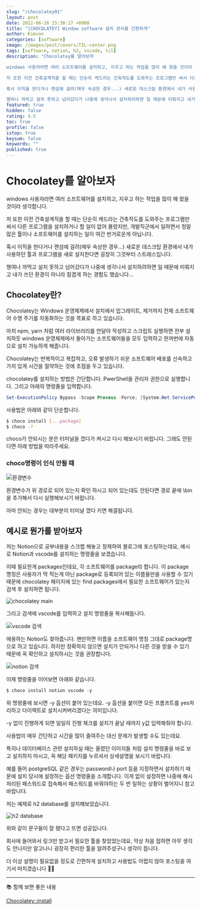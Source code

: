 ```yaml
---
slug: "/chocolatey01"
layout: post
date: 2022-06-26 15:30:17 +0900
title: "[CHOCOLATEY] Window software 설치 관리를 간편하게"
author: Kimson
categories: [software]
image: /images/post/covers/TIL-center.png
tags: [software, notion, h2, vscode, til]
description: "Chocolatey를 알아보자

windows 사용자라면 여러 소프트웨어를 설치하고, 지우고 하는 작업을 많이 해 왔을 것이라 생각합니다.

저 또한 이전 건축설계직을 할 때는 단순히 캐드라는 건축작도를 도와주는 프로그램만 써서 다른 프로그램을 설치하거나 할 일이 없어 몰랐지만, 개발직군에서 일하면서 정말 많은 툴이나 소프트웨어를 설치하는 일이 여간 번거로운게 아닙니다.

혹시 이직을 한다거나 랜섬에 걸려(매우 속상한 경우...) 새로운 데스크탑 환경에서 내가 사용하던 툴과 프로그램을 새로 설치한다면 굉장히 그것부터 스트레스입니다.

행여나 까먹고 설치 못하고 넘어갔다가 나중에 생각나서 설치하려하면 일 때문에 미뤄지고 내가 쓰던 환경이 아니라 힘겹게 하는 경험도 했습니다..."
featured: true
hidden: false
rating: 4.5
toc: true
profile: false
istop: true
keysum: false
keywords: ""
published: true
---
```


# Chocolatey를 알아보자

windows 사용자라면 여러 소프트웨어를 설치하고, 지우고 하는 작업을 많이 해 왔을 것이라 생각합니다.

저 또한 이전 건축설계직을 할 때는 단순히 캐드라는 건축작도를 도와주는 프로그램만 써서 다른 프로그램을 설치하거나 할 일이 없어 몰랐지만, 개발직군에서 일하면서 정말 많은 툴이나 소프트웨어를 설치하는 일이 여간 번거로운게 아닙니다.

혹시 이직을 한다거나 랜섬에 걸려(매우 속상한 경우...) 새로운 데스크탑 환경에서 내가 사용하던 툴과 프로그램을 새로 설치한다면 굉장히 그것부터 스트레스입니다.

행여나 까먹고 설치 못하고 넘어갔다가 나중에 생각나서 설치하려하면 일 때문에 미뤄지고 내가 쓰던 환경이 아니라 힘겹게 하는 경험도 했습니다...

## Chocolatey란?

Chocolatey는 Windows 운영체제에서 설치에서 업그레이트, 제거까지 전체 소프트웨어 수명 주기를 자동화하는 것을 목표로 하고 있습니다.

마치 npm, yarn 처럼 여러 라이브러리를 연달아 작성하고 스크립트 실행하면 전부 설치하듯 windows 운영체제에서 돌아가는 소프트웨어들을 모두 입력하고 한꺼번에 자동으로 설치 가능하게 해줍니다.

Chocolatey는 반복적이고 복잡하고, 오류 발생하기 쉬운 소프트웨어 배포를 신속하고 가치 있게 시간을 절약하는 것에 초점을 두고 있습니다.

chocolatey를 설치하는 방법은 간단합니다. PwerShell을 관리자 권한으로 실행합니다. 그리고 아래의 명령줄을 입력합니다.

```powershell
Set-ExecutionPolicy Bypass -Scope Process -Force; [System.Net.ServicePointManager]::SecurityProtocol = [System.Net.ServicePointManager]::SecurityProtocol -bor 3072; iex ((New-Object System.Net.WebClient).DownloadString('https://community.chocolatey.org/install.ps1'))
```

사용법은 아래와 같이 단순합니다.

```sh
$ choco install [...package]
$ choco -?
```

choco가 안되시는 분은 터미널을 껐다가 켜시고 다시 해보시기 바랍니다. 그래도 안된다면 아래 방법을 따라주세요.

### choco명령이 인식 안될 때

![환경변수](https://user-images.githubusercontent.com/71887242/175803190-a8ca7587-9677-409e-96cf-64880c0194c7.png)

환경변수가 위 경로로 되어 있는지 확인 하시고 되어 있는데도 안된다면 경로 끝에 \bin을 추가해서 다시 실행해보시기 바랍니다.

아마 안되는 경우는 대부분이 터미널 껐다 키면 해결됩니다.

## 예시로 뭔가를 받아보자

저는 Notion으로 공부내용을 스크랩 해놓고 정제하여 블로그에 포스팅하는데요, 예시로 Notion과 vscode를 설치하는 명령줄을 보겠습니다.

이때 필요한게 packages인데요, 각 소프트웨어를 package라 합니다. 이 package 명칭은 사용자가 막 적는게 아닌 package로 등록되어 있는 이름들만을 사용할 수 있기 때문에 chocolatey 페이지에 있는 find packages에서 필요한 소프트웨어가 있는지 검색 후 설치하면 됩니다.

![chocolatey main](https://user-images.githubusercontent.com/71887242/175803312-f31a410f-3a10-4d6d-8486-af3727c88e76.png)

그리고 검색에 vscode를 입력하고 설치 명령줄을 복사해둡니다.

![vscode 검색](https://user-images.githubusercontent.com/71887242/175803384-48f01c91-d5bd-46e7-a93f-26a87ce76dab.png)

애용하는 Notion도 찾아줍니다. 왠만하면 이름을 소프트웨어 명칭 그대로 package명으로 하고 있습니다. 하지만 정확하지 않으면 설치가 안되거나 다른 것을 받을 수 있기 때문에 꼭 확인하고 설치하시는 것을 권장합니다.

![notion 검색](https://user-images.githubusercontent.com/71887242/175803363-5cfed01d-350f-44b0-b811-698164150ee5.png)

이제 명령줄을 이어보면 아래와 같습니다.

```powershell
$ choco install notion vscode -y
```

위 명령줄에 보시면 -y 옵션이 붙어 있는데요. -y 옵션을 붙이면 모든 프롬프트를 yes처리하고 다이렉트로 설치시켜버리겠다는 의미입니다.

-y 없이 진행하게 되면 일일히 진행 체크를 설치가 끝날 때까지 y값 입력해줘야 합니다.

사용법이 매우 간단하고 시간을 많이 줄여주는 대신 문제가 발생할 수도 있는데요.

특히나 데이터베이스 관련 설치하실 때는 올렸던 이미지들 처럼 설치 명령줄을 바로 보고 설치하지 마시고, 꼭 해당 패키지를 누르셔서 상세설명을 보시기 바랍니다.

예를 들어 postgreSQL 같은 경우는 password나 port 등을 지정하면서 설치하기 때문에 설치 당시에 설정하는 옵션 명령줄을 소개합니다. 이게 없이 설정하면 나중에 해시처리된 패스워드로 접속해서 패스워드를 바꿔야하는 두 번 일하는 상황이 벌어지니 참고 바랍니다.

저는 예제로 h2 database를 설치해보았습니다.

![h2 database](https://user-images.githubusercontent.com/71887242/175803642-f11aee86-6011-41f4-8f71-6f3250723b17.png)

위와 같이 문구들이 잘 됐다고 뜨면 성공입니다.

회사에 들어와서 링크만 받고서 필요한 툴을 찾았었는데요, 막상 처음 접하면 아무 생각도 안나지만 알고나니 굉장히 편리한 툴을 알려주셨구나 생각이 듭니다.

더 이상 설명이 필요없을 정도로 간편하게 설치하고 사용법도 어렵지 않아 포스팅을 여기서 마치겠습니다 🙇‍♂️

---

📚 함께 보면 좋은 내용

[Chocolatey::install](https://chocolatey.org/install)
